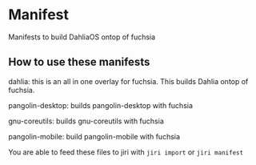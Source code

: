 # Manifest
Manifests to build DahliaOS ontop of fuchsia

## How to use these manifests

dahlia: this is an all in one overlay for fuchsia. This builds Dahlia ontop of fuchsia.

pangolin-desktop: builds pangolin-desktop with fuchsia

gnu-coreutils: builds gnu-coreutils with fuchsia

pangolin-mobile: build pangolin-mobile with fuchsia

You are able to feed these files to jiri with `jiri import` or `jiri manifest`
